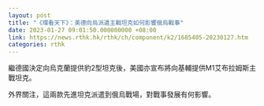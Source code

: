 ```yaml
---
layout: post
title: "《環看天下》：美德向烏派遣主戰坦克如何影響俄烏戰事"
date: 2023-01-27 09:01:50.000000000 +08:00
link: https://news.rthk.hk/rthk/ch/component/k2/1685405-20230127.htm
categories: rthk
---
```


繼德國決定向烏克蘭提供豹2型坦克後，美國亦宣布將向基輔提供M1艾布拉姆斯主戰坦克。

外界關注，這兩款先進坦克派遣到俄烏戰場，對戰事發展有何影響。
